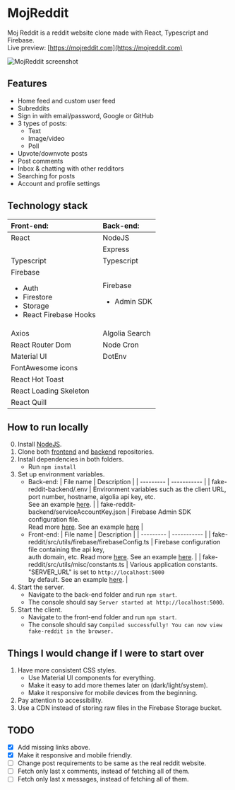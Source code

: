 # MojReddit

Moj Reddit is a reddit website clone made with React, Typescript and Firebase.<br>
Live preview: [https://mojreddit.com](https://mojreddit.com)

![MojReddit screenshot](https://i.imgur.com/O3OPruB.png)

## Features

- Home feed and custom user feed
- Subreddits
- Sign in with email/password, Google or GitHub
- 3 types of posts:
  - Text
  - Image/video
  - Poll
- Upvote/downvote posts
- Post comments
- Inbox & chatting with other redditors
- Searching for posts
- Account and profile settings

## Technology stack

| Front-end:                                                                                    | Back-end:                           |
| :-------------------------------------------------------------------------------------------- | :---------------------------------- |
| React                                                                                         | NodeJS                              |
|                                                                                               | Express                             |
| Typescript                                                                                    | Typescript                          |
| Firebase<ul><li>Auth</li><li>Firestore</li><li>Storage</li><li>React Firebase Hooks</li></ul> | Firebase<ul><li>Admin SDK</li></ul> |
| Axios                                                                                         | Algolia Search                      |
| React Router Dom                                                                              | Node Cron                           |
| Material UI                                                                                   | DotEnv                              |
| FontAwesome icons                                                                             |
| React Hot Toast                                                                               |
| React Loading Skeleton                                                                        |
| React Quill                                                                                   |

## How to run locally

0. Install [NodeJS](https://nodejs.org/en/).
1. Clone both [frontend](https://github.com/DoubleDebug/fake-reddit) and [backend](https://github.com/DoubleDebug/fake-reddit-backend) repositories.
2. Install dependencies in both folders.
   - Run `npm install`
3. Set up environment variables.
   - Back-end:
     | File name | Description |
     | --------- | ----------- |
     | fake-reddit-backend/.env | Environment variables such as the client URL, <br> port number, hostname, algolia api key, etc. <br> See an example [here](https://github.com/DoubleDebug/fake-reddit-backend/blob/master/docs/environment-config-templates/.env). |
     | fake-reddit-backend/serviceAccountKey.json | Firebase Admin SDK configuration file. <br> Read more [here](https://firebase.google.com/docs/admin/setup). See an example [here](https://github.com/DoubleDebug/fake-reddit-backend/blob/master/docs/environment-config-templates/serviceAccountKey.json) |
   - Front-end:
     | File name | Description |
     | --------- | ----------- |
     | fake-reddit/src/utils/firebase/firebaseConfig.ts | Firebase configuration file containing the api key, <br> auth domain, etc. Read more [here](https://firebase.google.com/docs/web/setup). See an example [here](https://github.com/DoubleDebug/fake-reddit/blob/master/src/utils/firebase/firebaseConfig.ts). |
     | fake-reddit/src/utils/misc/constants.ts | Various application constants. <br> "SERVER_URL" is set to `http://localhost:5000` <br> by default. See an example [here](https://github.com/DoubleDebug/fake-reddit/blob/master/src/utils/misc/constants.ts). |
4. Start the server.
   - Navigate to the back-end folder and run `npm start`.
   - The console should say `Server started at http://localhost:5000`.
5. Start the client.
   - Navigate to the front-end folder and run `npm start`.
   - The console should say `Compiled successfully! You can now view fake-reddit in the browser.`

## Things I would change if I were to start over

1. Have more consistent CSS styles.
   - Use Material UI components for everything.
   - Make it easy to add more themes later on (dark/light/system).
   - Make it responsive for mobile devices from the beginning.
2. Pay attention to accessibility.
3. Use a CDN instead of storing raw files in the Firebase Storage bucket.

## TODO

- [x] Add missing links above.
- [x] Make it responsive and mobile friendly.
- [ ] Change post requirements to be same as the real reddit website.
- [ ] Fetch only last x comments, instead of fetching all of them.
- [ ] Fetch only last x messages, instead of fetching all of them.
